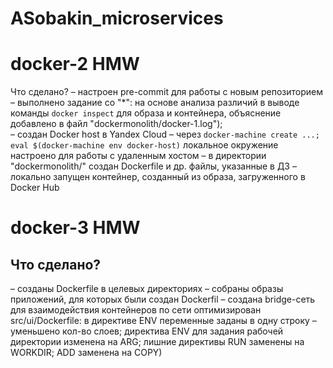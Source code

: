 
# ASobakin_microservices
# docker-2 HMW
Что сделано?
– настроен pre-commit для работы с новым репозиторием
– выполнено задание со "*": на основе анализа различий в выводе команды `docker inspect` для образа и контейнера, объяснение добавлено в файл "dockermonolith/docker-1.log");<br />
– создан Docker host в Yandex Cloud
– через `docker-machine create ...; eval $(docker-machine env docker-host)` локальное окружение настроено для работы с удаленным хостом
– в директории "dockermonolith/" создан Dockerfile и др. файлы, указанные в ДЗ
– локально запущен контейнер, созданный из образа, загруженного в Docker Hub

# docker-3 HMW
## Что сделано?
– созданы Dockerfile в целевых директориях
– собраны образы приложений, для которых были создан Dockerfil
– создана bridge-сеть для взаимодействия контейнеров по сети
оптимизирован src/ui/Dockerfile: в директиве ENV переменные заданы в одну строку – уменьшено кол-во слоев; директива ENV для задания рабочей директории изменена на ARG; лишние директивы RUN заменены на WORKDIR; ADD заменена на COPY)
